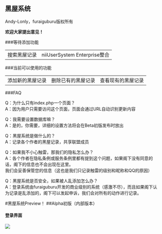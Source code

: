 黑屋系统
---
Andy-Lonly，furaiguburu版权所有

**欢迎大家提出意见！**

###等待添加功能

<table>
  <tr>
    <td>搜索黑屋记录</td>
    <td>niiUserSystem Enterprise整合</td>
  </tr>
</table>

###当前可以使用的功能
<table>
  <tr>
    <td>添加新的黑屋记录</td>
    <td>删除已有的黑屋记录</td>
    <td>查看现有的黑屋记录</td>
  </tr>
</table>

###FAQ

Q：为什么只有index.php一个页面？<br>
A：因为用户只需要访问这个页面，页面会通过URL自动识别更新内容

Q：我需要设置数据库嘛？<br>
A：是的，你需要，详细的设置方法将会在Beta初版发布时放出

Q：黑屋系统是做什么的？<br>
A：记录各个作者的黑屋记录，共享联盟成员

Q：如果我不小心触雷，那我们的隐私怎么办？<br>
A：各个作者在隐私条例或服务条例里都有提到这个问题，如果阁下没有同意的话，阁下的信息也不会出现在这里。<br>
我们会妥善保管您的信息（这也是我们只记录触雷的级别和昵称和QQ的原因）

Q：黑屋系统是否安全，如果被人乱添加怎么办？<br>
A：登录系统由furaiguburu开发的商业级别的系统（感激不尽），而且如果阁下认为记录是乱添加的，阁下可以发起申诉，我们会对所有的动作进行记录。

#黑屋系统Preview！
##Alpha初版（内部版本）
#### 登录界面
<img src="http://40c4ada26c9f76b90200-7237e5908f4a8314ee6a2ee2d1cf897e.r10.cf6.rackcdn.com/blackhouseLogin1.png" />
